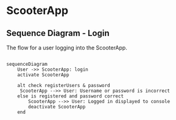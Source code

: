 # ScooterApp

## Sequence Diagram - Login

The flow for a user logging into the ScooterApp.

```mermaid

sequenceDiagram
    User ->> ScooterApp: login
    activate ScooterApp

    alt check registerUsers & password
     ScooterApp -->> User: Username or password is incorrect
    else is registered and password correct
        ScooterApp -->> User: Logged in displayed to console
        deactivate ScooterApp
    end

```
